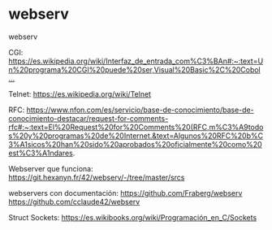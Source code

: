 # webserv
webserv

CGI: https://es.wikipedia.org/wiki/Interfaz_de_entrada_com%C3%BAn#:~:text=Un%20programa%20CGI%20puede%20ser,Visual%20Basic%2C%20Cobol…

Telnet:
https://es.wikipedia.org/wiki/Telnet

RFC:
https://www.nfon.com/es/servicio/base-de-conocimiento/base-de-conocimiento-destacar/request-for-comments-rfc#:~:text=El%20Request%20for%20Comments%20(RFC,m%C3%A9todos%20y%20programas%20de%20Internet.&text=Algunos%20RFC%20b%C3%A1sicos%20han%20sido%20aprobados%20oficialmente%20como%20est%C3%A1ndares.

Webserver que funciona:
https://git.hexanyn.fr/42/webserv/-/tree/master/srcs

webservers con documentación:
https://github.com/Fraberg/webserv
https://github.com/cclaude42/webserv

Struct Sockets:
https://es.wikibooks.org/wiki/Programación_en_C/Sockets
